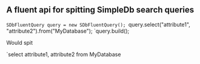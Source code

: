 ## A fluent api for spitting SimpleDb search queries

`SDbFluentQuery query = new SDbFluentQuery();
`query.select("attribute1", "attribute2").from("MyDatabase");
`query.build();

Would spit

`select attribute1, attribute2 from MyDatabase
